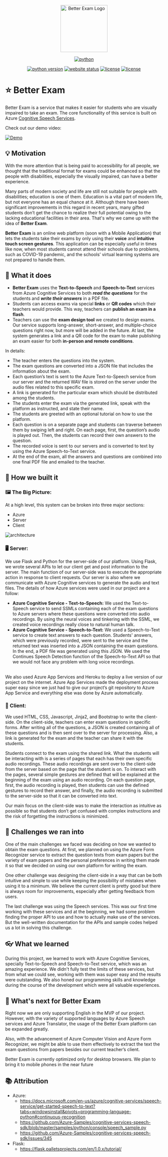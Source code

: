 <p align="center"><a href="https://betterexam.herokuapp.com" target="_blank" rel="noopener noreferrer"><img width="150" src="/app/static/asset/favicon/android-chrome-192x192.png" alt="Better Exam Logo"></a></p>

<p align="center">
  <a href="https://www.python.org/"><img src="https://forthebadge.com/images/badges/made-with-python.svg" alt="python"></a>
</p>

<p align="center">
  <a href="https://www.python.org/downloads/"><img src="https://img.shields.io/badge/python-3.8+-blue.svg" alt="python version"></a>
  <a href="https://betterexam.herokuapp.com" target="_blank"><img src="https://img.shields.io/website-up-down-green-red/http/betterexam.herokuapp.com.svg" alt="website status"></a>
  <a href="https://github.com/Azure-AI/Azure-AI-Hackaton/actions/workflows/main_betterexam.yml"><img src="https://github.com/Azure-AI/Azure-AI-Hackaton/actions/workflows/main_betterexam.yml/badge.svg" alt="license"></a>
  <a href="LICENSE"><img src="https://img.shields.io/github/license/Azure-AI/Azure-AI-Hackaton.svg" alt="license"></a>
</p>


# ⭐️ Better Exam
Better Exam is a service that makes it easier for students who are visually impaired to take an exam. The core functionality of this service is built on Azure [Cognitive Speech Services](https://azure.microsoft.com/en-us/services/cognitive-services/speech-services/). 

Check out our demo video:


[![Demo](http://img.youtube.com/vi/9JhEJ3t6EK8/0.jpg)](http://www.youtube.com/watch?v=9JhEJ3t6EK8 "Demo")

## 💡 Motivation
With the more attention that is being paid to accessibility for all people, we thought that the traditional format for exams could be enhanced so that the people with disabilities, especially the visually impaired, can have a better experience.

Many parts of modern society and life are still not suitable for people with disabilities; education is one of them. Education is a vital part of modern life, but not everyone has an equal chance at it. Although there have been significant improvements in this regard in recent years, many gifted students don’t get the chance to realize their full potential owing to the lacking educational facilities in their area. That's why we came up with the idea of **Better Exam**.

**Better Exam** is an online web platform (soon with a Mobile Application) that lets the students take their exams by only using their **voice** and **intuitive touch screen gestures**. This application can be especially useful in times like now, when most students cannot attend their schools due to problems, such as COVID-19 pandemic, and the schools’ virtual learning systems are not prepared to handle them.

## 🚀 What it does
- **Better Exam** uses the **Text-to-Speech** and **Speech-to-Text** services from Azure Cognitive Services to both ***read the questions*** for the students and ***write their answers*** in a PDF file. 
- Students can access exams via special **links** or **QR codes** which their teachers would provide. This way, teachers can **publish an exam in a flash**.
- Teachers can use the **exam design tool** we created to design exams. Our service supports long-answer, short-answer, and multiple-choice questions right now, but more will be added in the future. At last, the system generates a link and a QR code for the exam to make publishing an exam easier for both **in-person and remote conditions**.

In details:
- The teacher enters the questions into the system.
- The exam questions are converted into a JSON file that includes the information about the exam.
- Each question’s text is sent to the Azure Text-to-Speech service from our server and the returned WAV file is stored on the server under the audio files related to this specific exam.
- A link is generated for the particular exam which should be distributed among the students.
- The students enter the exam via the generated link, speak with the platform as instructed, and state their name.
- The students are greeted with an optional tutorial on how to use the platform.
- Each question is on a separate page and students can traverse between them by swiping left and right. On each page, first, the question’s audio is played out. Then, the students can record their own answers to the question.
- The recorded voice is sent to our servers and is converted to text by using the Azure Speech-to-Text service.
- At the end of the exam, all the answers and questions are combined into one final PDF file and emailed to the teacher.

## 🔧 How we built it
### 🖼 The Big Picture:

At a high level, this system can be broken into three major sections:
- Azure
- Server
- Client

![architecture](/app/static/asset/image/arch.jpg)
### 🖥 Server:

We use Flask and Python for the server-side of our platform. Using Flask, we wrote several APIs to let our client get and post information to the server. The main function of our server-side was to execute the appropriate action in response to client requests. Our server is also where we communicate with Azure Cognitive services to generate the audio and text files. The details of how Azure services were used in our project are a follow:
* **Azure Cognitive Service - Text-to-Speech:** We used the Text-to-Speech service to send SSMLs containing each of the exam questions to Azure servers where these questions were converted into audio recordings. By using the neural voices and tinkering with the SSML, we created voice recordings really close to natural human talk. 
* **Azure Cognitive Service - Speech-to-Text:** We used a Speech-to-Text service to create text answers to each question. Students' answers, which were previously recorded, were sent to the service and the returned text was inserted into a JSON containing the exam questions.  In the end, a PDF file was generated using this JSON. We used the Continues Speech Detection function of the Speech-to-Text API so that we would not face any problem with long voice recordings.
<br/>
We also used Azure App Services and Heroku to deploy a live version of our project on the internet. Azure App Services made the deployment process super easy since we just had to give our project’s git repository to Azure App Service and everything else was done by Azure automatically. 


### 📱 Client:

We used HTML, CSS, Javascript, Jinja2, and Bootstrap to write the client-side. On the client-side, teachers can enter exam questions in specific forms. After writing all of the questions, a JSON is created containing all of these questions and is then sent over to the server for processing. Also, a link is generated for the exam and the teacher can share it with the students.<br/>

Students connect to the exam using the shared link. What the students will be interacting with is a series of pages that each has their own specific audio recordings. These audio recordings are sent over to the client-side from the server based on the page that the student is on. To interact with the pages, several simple gestures are defined that will be explained at the beginning of the exam using an audio recording. On each question page, first, the audio recording is played, then students can use the defined gestures to record their answer, and finally, the audio recording is submitted to the server-side so that it can be converted into text.<br/>

Our main focus on the client-side was to make the interaction as intuitive as possible so that students don’t get confused with complex instructions and the risk of forgetting the instructions is minimized.
<br/>

## 🧗 Challenges we ran into
One of the main challenges we faced was deciding on how we wanted to obtain the exam questions. At first, we planned on using the Azure Form Recognizer service to extract the question texts from exam papers but the variety of exam papers and the personal preferences in writing them made it so that we decided on using our own platform for writing the exam.<br/>

One other challenge was designing the client-side in a way that can be both intuitive and simple to use while keeping the possibility of mistakes when using it to a minimum. We believe the current client is pretty good but there is always room for improvements, especially after getting feedback from users.<br/>

The last challenge was using the Speech services. This was our first time working with these services and at the beginning, we had some problem finding the proper API to use and how to actually make use of the services. But the well-written documentation for the APIs and sample codes helped us a lot in solving this challenge. <br/>


## 👓 What we learned

During this project, we learned to work with Azure Cognitive Services, specially Text-to-Speech and Speech-to-Text service, which was an amazing experience. We didn't fully test the limits of these services, but from what we could see, working with them was super easy and the results were outstanding. We also honed our programming skills and knowledge during the course of the development which were all valuable experiences. 

## 🎯 What's next for Better Exam
Right now we are only supporting English in the MVP of our project. However, with the variety of supported languages by Azure Speech services and Azure Translator, the usage of the Better Exam platform can be expanded greatly.<br/>

Also, with the advancement of Azure Computer Vision and Azure Form Recognizer, we might be able to use them effectively to extract the text the exam questions from papers besides our current teacher’s client.

Better Exam is currently optimized only for desktop browsers. We plan to bring it to mobile phones in the near future


## 📚 Attribution
- Azure:
  - https://docs.microsoft.com/en-us/azure/cognitive-services/speech-service/get-started-speech-to-text?tabs=windowsinstall&pivots=programming-language-python#continuous-recognition
  - https://github.com/Azure-Samples/cognitive-services-speech-sdk/blob/master/samples/python/console/speech_sample.py
  - https://github.com/Azure-Samples/cognitive-services-speech-sdk/issues/345
- Flask:
  - https://flask.palletsprojects.com/en/1.0.x/tutorial/
